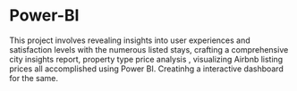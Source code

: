 # Power-BI
This project involves revealing insights into user experiences and satisfaction levels with the numerous listed stays, crafting a comprehensive city insights report, property type price analysis , visualizing Airbnb listing prices all accomplished using Power BI. Creatinhg a interactive dashboard for the same.
